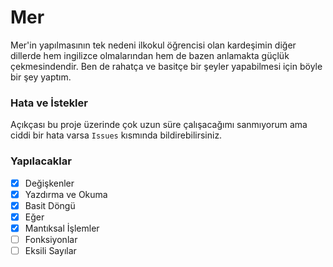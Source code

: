 # Mer
Mer'in yapılmasının tek nedeni ilkokul öğrencisi olan 
kardeşimin diğer dillerde hem ingilizce olmalarından 
hem de bazen anlamakta güçlük çekmesindendir. Ben de rahatça 
ve basitçe bir şeyler yapabilmesi için böyle bir şey yaptım.

### Hata ve İstekler
Açıkçası bu proje üzerinde çok uzun süre çalışacağımı sanmıyorum 
ama ciddi bir hata varsa `Issues` kısmında bildirebilirsiniz.

### Yapılacaklar
- [X] Değişkenler
- [X] Yazdırma ve Okuma
- [X] Basit Döngü
- [X] Eğer
- [X] Mantıksal İşlemler
- [ ] Fonksiyonlar
- [ ] Eksili Sayılar